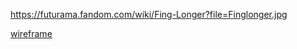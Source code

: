 https://futurama.fandom.com/wiki/Fing-Longer?file=Finglonger.jpg

[wireframe](https://whimsical.com/mod1-web-sprint-Vb11rtTrHTaLQAABeYah1m)
